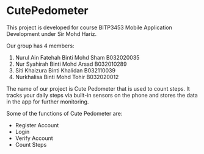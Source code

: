 # CutePedometer
This project is developed for course BITP3453 Mobile Application Development under Sir Mohd Hariz. 

Our group has 4 members:
1) Nurul Ain Fatehah Binti Mohd Sham B032020035
2) Nur Syahirah Binti Mohd Arsad B032010289
3) Siti Khaizura Binti Khalidan B032110039
4) Nurkhalisa Binti Mohd Tohir B032020012

The name of our project is Cute Pedometer that is used to count steps.
It tracks your daily steps via built-in sensors on the phone and stores the data in the app for further monitoring.

Some of the functions of Cute Pedometer are:
- Register Account
- Login
- Verify Account
- Count Steps


